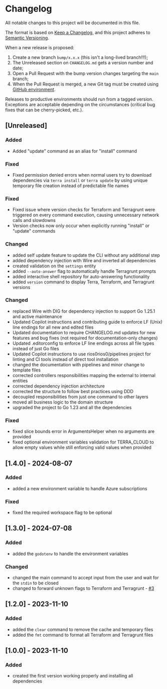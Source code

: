 # Changelog

All notable changes to this project will be documented in this file.

The format is based on [Keep a Changelog](https://keepachangelog.com/en/1.0.0/), and this project adheres to [Semantic Versioning](https://semver.org/spec/v2.0.0.html).

When a new release is proposed:

1. Create a new branch `bump/x.x.x` (this isn't a long-lived branch!!!);
2. The Unreleased section on `CHANGELOG.md` gets a version number and date;
3. Open a Pull Request with the bump version changes targeting the `main` branch;
4. When the Pull Request is merged, a new Git tag must be created using [GitHub environment](https://github.com/rios0rios0/terra/tags).

Releases to productive environments should run from a tagged version.
Exceptions are acceptable depending on the circumstances (critical bug fixes that can be cherry-picked, etc.).

## [Unreleased]

### Added

- Added "update" command as an alias for "install" command

### Fixed

- Fixed permission denied errors when normal users try to download dependencies via `terra install` or `terra update` by using unique temporary file creation instead of predictable file names
### Fixed

- Fixed issue where version checks for Terraform and Terragrunt were triggered on every command execution, causing unnecessary network calls and slowdowns
- Version checks now only occur when explicitly running "install" or "update" commands

### Changed

- added self update feature to update the CLI without any additional step
- added dependency injection with Wire and inverted all dependencies
- created validation on the `settings` entity
- added `--auto-answer` flag to automatically handle Terragrunt prompts
- added interactive shell repository for auto-answering functionality
- added `version` command to display Terra, Terraform, and Terragrunt versions

### Changed

- replaced Wire with DIG for dependency injection to support Go 1.25.1 and active maintenance
- Updated Copilot instructions and contributing guide to enforce LF (Unix) line endings for all new and edited files
- Updated documentation to require CHANGELOG.md updates for new features and bug fixes (not required for documentation-only changes)
- Updated .editorconfig to enforce LF line endings across all file types instead of just Go files
- Updated Copilot instructions to use rios0rios0/pipelines project for linting and CI tools instead of direct tool installation
- changed the documentation with pipelines and minor change to template files
- corrected controllers responsibilities mapping the external to internal entities
- corrected dependency injection architecture
- corrected the structure to follow best practices using DDD
- decoupled responsibilities from just one command to other layers
- moved all business logic to the domain structure
- upgraded the project to Go 1.23 and all the dependencies

### Fixed

- fixed slice bounds error in ArgumentsHelper when no arguments are provided
- fixed optional environment variables validation for TERRA_CLOUD to allow empty values while still enforcing valid values when provided

## [1.4.0] - 2024-08-07

### Added

- added a new environment variable to handle Azure subscriptions

### Fixed

- fixed the required workspace flag to be optional

## [1.3.0] - 2024-07-08

### Added

- added the `godotenv` to handle the environment variables

### Changed

- changed the main command to accept input from the user and wait for the `stdin` to be closed
- changed to forward unknown flags to Terraform and Terragrunt - [#3](https://github.com/rios0rios0/terra/issues/3)

## [1.2.0] - 2023-11-10

### Added

- added the `clear` command to remove the cache and temporary files
- added the `fmt` command to format all Terraform and Terragrunt files

## [1.0.0] - 2023-11-10

### Added

- created the first version working properly and installing all dependencies
